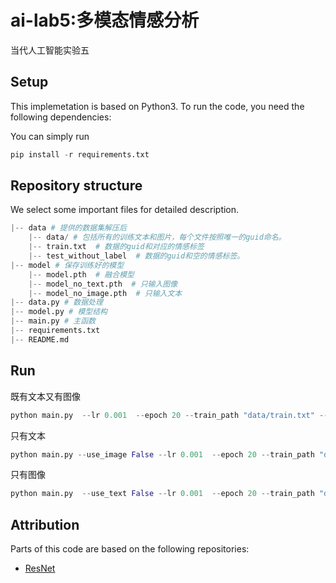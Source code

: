 # ai-lab5:多模态情感分析
当代人工智能实验五

## Setup

This implemetation is based on Python3. To run the code, you need the following dependencies:



You can simply run 

```python
pip install -r requirements.txt
```

## Repository structure
We select some important files for detailed description.

```python
|-- data # 提供的数据集解压后
    |-- data/ # 包括所有的训练文本和图片，每个文件按照唯一的guid命名。
    |-- train.txt  # 数据的guid和对应的情感标签
    |-- test_without_label  # 数据的guid和空的情感标签。
|-- model # 保存训练好的模型
    |-- model.pth  # 融合模型
    |-- model_no_text.pth  # 只输入图像
    |-- model_no_image.pth  # 只输入文本
|-- data.py # 数据处理
|-- model.py # 模型结构
|-- main.py # 主函数
|-- requirements.txt
|-- README.md
```

## Run 
既有文本又有图像
```python
python main.py  --lr 0.001  --epoch 20 --train_path "data/train.txt" --test_path "data/test_without_label"
```
只有文本
```python
python main.py --use_image False --lr 0.001  --epoch 20 --train_path "data/train.txt" --test_path "data/test_without_label"
```
只有图像
```python
python main.py  --use_text False --lr 0.001  --epoch 20 --train_path "data/train.txt" --test_path "data/test_without_label"
```

## Attribution

Parts of this code are based on the following repositories:

- [ResNet](https://pytorch.org/hub/pytorch_vision_resnet/)

